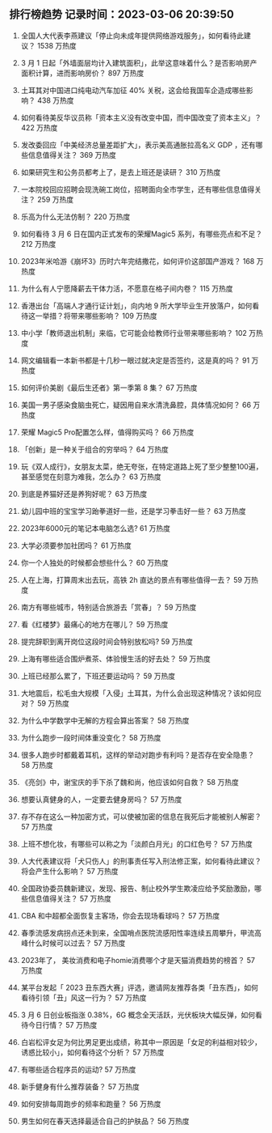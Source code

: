 
## 排行榜趋势 记录时间：2023-03-06 20:39:50
  
  1. 全国人大代表李燕建议「停止向未成年提供网络游戏服务」，如何看待此建议？ 1538 万热度
    
  2. 3 月 1 日起「外墙面层均计入建筑面积」，此举这意味着什么？是否影响房产面积计算，进而影响房价？ 897 万热度
    
  3. ​土耳其对中国进口纯电动汽车加征 40% 关税，这会给我国车企造成哪些影响？ 438 万热度
    
  4. 如何看待美反华议员称「资本主义没有改变中国，而中国改变了资本主义」？ 422 万热度
    
  5. 发改委回应「中美经济总量差距扩大」，表示美高通胀拉高名义 GDP ，还有哪些信息值得关注？ 369 万热度
    
  6. 如果研究生和公务员都考上了，是去上班还是读研？ 310 万热度
    
  7. 一本院校回应招聘会现洗碗工岗位，招聘面向全市学生，还有哪些信息值得关注？ 259 万热度
    
  8. 乐高为什么无法仿制？ 220 万热度
    
  9. 如何看待 3 月 6 日在国内正式发布的荣耀Magic5  系列，有哪些亮点和不足？ 212 万热度
    
  10. 2023年米哈游《崩坏3》历时六年完结撒花，如何评价这部国产游戏？ 168 万热度
    
  11. 为什么有人宁愿降薪去干体力活，不愿意在格子间内卷？ 115 万热度
    
  12. 香港出台「高端人才通行证计划」，向内地 9 所大学毕业生开放落户，如何看待这一举措？将带来哪些影响？ 109 万热度
    
  13. 中小学「教师退出机制」来临，它可能会给教师行业带来哪些影响？ 102 万热度
    
  14. 网文编辑看一本新书都是十几秒一眼过就决定是否签约，这是真的吗？ 91 万热度
    
  15. 如何评价美剧《最后生还者》第一季第 8 集？ 67 万热度
    
  16. 美国一男子感染食脑虫死亡，疑因用自来水清洗鼻腔，具体情况如何？ 66 万热度
    
  17. 荣耀 Magic5 Pro配置怎么样，值得购买吗？ 66 万热度
    
  18. 「创新」是一种关于组合的穷举吗？ 64 万热度
    
  19. 玩《双人成行》，女朋友太菜，绝无夸张，在特定道路上死了至少整整100遍，甚至感觉在刻意为难我，怎么办？ 63 万热度
    
  20. 到底是养猫好还是养狗好呢？ 63 万热度
    
  21. 幼儿园中班的宝宝学习跆拳道好一些，还是学习拳击好一些？ 63 万热度
    
  22. 2023年6000元的笔记本电脑怎么选? 61 万热度
    
  23. 大学必须要参加社团吗？ 61 万热度
    
  24. 你一个人独处的时候都会想些什么？ 60 万热度
    
  25. 人在上海，打算周末出去玩，高铁 2h 直达的景点有哪些值得一去？ 59 万热度
    
  26. 南方有哪些城市，特别适合旅游去「赏春」？ 59 万热度
    
  27. 看《红楼梦》最痛心的地方在哪儿？ 59 万热度
    
  28. 提完辞职到离开岗位这段时间会特别放松吗? 59 万热度
    
  29. 上海有哪些适合围炉煮茶、体验慢生活的好去处？ 59 万热度
    
  30. 上班已经那么累了，下班还要运动吗？ 59 万热度
    
  31. 大地震后，松毛虫大规模「入侵」土耳其，为什么会出现这种情况？该如何应对？ 59 万热度
    
  32. 为什么中学数学中无解的方程会算出答案？ 58 万热度
    
  33. 为什么跑步一段时间体重没变化？ 58 万热度
    
  34. 很多人跑步时都戴着耳机，这样的举动对跑步有利吗？是否存在安全隐患？ 58 万热度
    
  35. 《亮剑》中，谢宝庆的手下杀了魏和尚，他应该如何自救？ 58 万热度
    
  36. 想要认真健身的人，一定要去健身房吗？ 57 万热度
    
  37. 存不存在这么一种加密方式，可以使被加密的信息在我死后才能被别人解密？ 57 万热度
    
  38. 上班不想化妆，有哪些可以称之为「淡颜白月光」的口红色号？ 57 万热度
    
  39. 人大代表建议将「犬只伤人」的刑事责任写入刑法修正案，如何看待此建议？将会产生什么影响？ 57 万热度
    
  40. 全国政协委员魏新建议，发现、报告、制止校外学生欺凌应给予奖励激励，哪些信息值得关注？ 57 万热度
    
  41. CBA 和中超都全面恢复主客场，你会去现场看球吗？ 57 万热度
    
  42. 春季流感发病拐点还未到来，全国哨点医院流感阳性率连续五周攀升，甲流高峰什么时候可以过去？ 57 万热度
    
  43. 2023年了， 美妆消费和电子homie消费哪个才是天猫消费趋势的榜首？ 57 万热度
    
  44. 某平台发起「 2023 丑东西大赛」评选，邀请网友推荐各类「丑东西」，如何看待引领「丑」风这一行为？ 57 万热度
    
  45. 3 月 6 日创业板指涨 0.38%，6G 概念全天活跃，光伏板块大幅反弹，如何看待今日行情？ 57 万热度
    
  46. 白岩松评女足为何比男足更出成绩，称其中一原因是「女足的利益相对较少，诱惑比较小」，如何看待这个分析？ 57 万热度
    
  47. 有哪些适合程序员的运动? 57 万热度
    
  48. 新手健身有什么推荐装备？ 57 万热度
    
  49. 如何安排每周跑步的频率和跑量？ 56 万热度
    
  50. 男生如何在春天选择最适合自己的护肤品？ 56 万热度
    